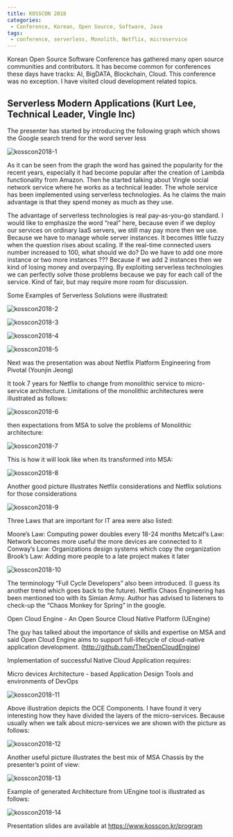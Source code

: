 ```yaml
---
title: KOSSCON 2018
categories:
 - Conference, Korean, Open Source, Software, Java
tags:
 - conference, serverless, Monolith, Netflix, microservice
---
```

Korean Open Source Software Conference has gathered many open source communities and contributors. It has become common for conferences these days have tracks: AI, BigDATA, Blockchain, Cloud. This conference was no exception. I have visited cloud development related topics.


## Serverless Modern Applications (Kurt Lee, Technical Leader, Vingle Inc)

The presenter has started by introducing the following graph which shows the Google search trend for the word server less

![kosscon2018-1](/assets/2018-11-29-kosscon-conference/googleSearchWordServerless.png)

As it can be seen from the graph the word has gained the popularity for the recent years, especially it had become popular after the creation of Lambda functionality from Amazon. Then he started talking about Vingle social network service where he works as a technical leader. The whole service has been implemented using serverless technologies. As he claims the main advantage is that they spend money as much as they use.



The advantage of serverless technologies is real pay-as-you-go standard. I would like to emphasize the word “real” here, because even if we deploy our services on ordinary IaaS servers, we still may pay more then we use. Because we have to manage whole server instances. It becomes little fuzzy when the question rises about scaling. If the real-time connected users number increased to 100, what should we do? Do we have to add one more instance or two more instances ??? Because if we add 2 instances then we kind of losing money and overpaying. By exploiting serverless technologies we can perfectly solve those problems because we pay for each call of the service. Kind of fair, but may require more room for discussion.



Some Examples of Serverless Solutions were illustrated:

![kosscon2018-2](/assets/2018-11-29-kosscon-conference/2.png)

![kosscon2018-3](/assets/2018-11-29-kosscon-conference/3.png)

![kosscon2018-4](/assets/2018-11-29-kosscon-conference/4.png)

![kosscon2018-5](/assets/2018-11-29-kosscon-conference/5.png)



Next was the presentation was about Netflix Platform Engineering from Pivotal (Younjin Jeong)


It took 7 years for Netflix to change from monolithic service to micro-service architecture. Limitations of the monolithic architectures were illustrated as follows:

![kosscon2018-6](/assets/2018-11-29-kosscon-conference/6.png)

then expectations from MSA to solve the problems of Monolithic architecture:

![kosscon2018-7](/assets/2018-11-29-kosscon-conference/7.png)

This is how it will look like when its transformed into MSA:

![kosscon2018-8](/assets/2018-11-29-kosscon-conference/8.png)



Another good picture illustrates Netflix considerations and Netflix solutions for those considerations

![kosscon2018-9](/assets/2018-11-29-kosscon-conference/9.png)

Three Laws that are important for IT area were also listed:

Moore’s Law: Computing power doubles every 18-24 months
Metcalf’s Law: Network becomes more useful the more devices are connected to it
Conway’s Law: Organizations design systems which copy the organization
Brook’s Law: Adding more people to a late project makes it later

![kosscon2018-10](/assets/2018-11-29-kosscon-conference/10.png)

The terminology “Full Cycle Developers” also been introduced. (I guess its another trend which goes back to the future). Netflix Chaos Engineering has been mentioned too with its Simian Army. Author has advised to listeners to check-up the “Chaos Monkey for Spring” in the google.



Open Cloud Engine - An Open Source Cloud Native Platform (UEngine)

The guy has talked about the importance of skills and expertise on MSA and said Open Cloud Engine aims to support full-lifecycle of cloud-native application development. (http://github.com/TheOpenCloudEngine)

Implementation of successful Native Cloud Application requires:

Micro devices Architecture - based Application Design
Tools and environments of DevOps

![kosscon2018-11](/assets/2018-11-29-kosscon-conference/11.png)

Above illustration depicts the OCE Components. I have found it very interesting how they have divided the layers of the micro-services. Because usually when we talk about micro-services we are shown with the picture as follows:

![kosscon2018-12](/assets/2018-11-29-kosscon-conference/12.png)

Another useful picture illustrates the best mix of MSA Chassis by the presenter’s point of view:

![kosscon2018-13](/assets/2018-11-29-kosscon-conference/13.png)

Example of generated Architecture from UEngine tool is illustrated as follows:

![kosscon2018-14](/assets/2018-11-29-kosscon-conference/14.png)

Presentation slides are available at https://www.kosscon.kr/program

